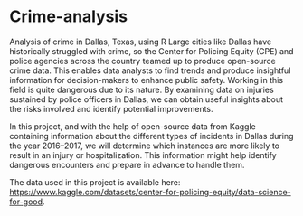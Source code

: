 # Crime-analysis
Analysis of crime in Dallas, Texas, using R
Large cities like Dallas have historically struggled with crime, so the Center for Policing Equity (CPE) and police agencies across the country teamed up to produce open-source crime data. This enables data analysts to find trends and produce insightful information for decision-makers to enhance public safety. Working in this field is quite dangerous due to its nature. By examining data on injuries sustained by police officers in Dallas, we can obtain useful insights about the risks involved and identify potential improvements.

In this project, and with the help of open-source data from Kaggle containing information about the different types of incidents in Dallas during the year 2016–2017, we will determine which instances are more likely to result in an injury or hospitalization. This information might help identify dangerous encounters and prepare in advance to handle them.

The data used in this project is available here: https://www.kaggle.com/datasets/center-for-policing-equity/data-science-for-good.
